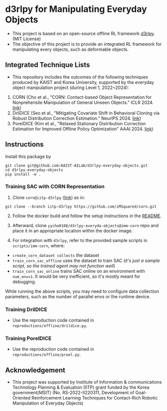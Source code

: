 # d3rlpy for Manipulating Everyday Objects
- This project is based on an open-source offline RL framework [d3rlpy](https://github.com/takuseno/d3rlpy). (MIT License)
- The objective of this project is to provide an integrated RL framework for manipulating every objects, such as deformable objects.

## Integrated Technique Lists
- This repository includes the outcomes of the following techniques produced by KAIST and Korea University, supported by the everyday object manipulation project (during Level 1, 2022~2024):
1. CORN (Cho et al., "CORN: Contact-based Object Representation for Nonprehensile Manipulation of General Unseen Objects." ICLR 2024. [link](https://openreview.net/pdf/be6d29e6e7d18c8ea0250289f353011374d395b1.pdf))
2. DrilDICE (Seo et al., "Mitigating Covariate Shift in Behavioral Cloning via Robust Distribution Correction Estimation."  NeurIPS 2024. [link](https://openreview.net/pdf?id=lHcvjsQFQq))
3. PorelDICE (Kim et al., "Relaxed Stationary Distribution Correction Estimation for Improved Offline Policy Optimization" AAAI 2024. [link](https://ojs.aaai.org/index.php/AAAI/article/view/29218/30298))

## Instructions
Install this package by
```
git clone git@github.com:KAIST-AILab/d3rlpy-everyday-objects.git
cd d3rlpy-everyday-objects
pip install -e .
```

### Training SAC with CORN Representation
1. Clone `corn@iitp-d3rlpy` ([link](https://github.com/iMSquared/corn/tree/iitp-d3rlpy)) as in:
```
git clone --branch iitp-d3rlpy https://github.com/iMSquared/corn.git
```

2. Follow the docker build and follow the setup instructions in the [README](https://github.com/iMSquared/corn/tree/iitp-d3rlpy?tab=readme-ov-file).

3. Afterward, clone `yycho0108/d3rlpy-everyda-objects@imm-corn` repo and place it in an appropriate location within the docker image.

4. For integration with `d3rlpy`, refer to the provided sample scripts in `scripts/imm-corn`, where:

- `create_corn_dataset collects` the dataset
- `train_corn_sac_offline` uses the dataset to train SAC (*it's just a sample script, so the trained agent may not function well*)
- `train_corn_sac_online` trains SAC online on an environment with `num_env=1`. It would be very inefficient, so it's mostly meant for debugging.

While running the above scripts, you may need to configure data collection parameters, such as the number of parallel envs or the runtime device.

### Training DrilDICE
- Use the reproduction code contained in `reproductions/offline/drildice.py`.

### Training PorelDICE
- Use the reproduction code contained in `reproductions/offline/proel.py`.

## Acknowledgement
- This project  was supported by Institute of Information & communications Technology Planning & Evaluation (IITP) grant funded by the Korea government(MSIT) (No. RS-2022-II220311, Development of Goal-Oriented Reinforcement Learning Techniques for Contact-Rich Robotic Manipulation of Everyday Objects) 
